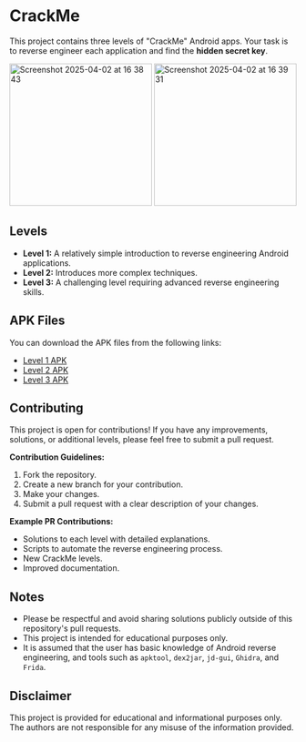 # CrackMe

This project contains three levels of "CrackMe" Android apps. Your task is to reverse engineer each application and find the **hidden secret key**.

<img width="250" alt="Screenshot 2025-04-02 at 16 38 43" src="https://github.com/user-attachments/assets/56b6709f-370d-45b6-ae42-da6862c103e1" />
<img width="250" alt="Screenshot 2025-04-02 at 16 39 31" src="https://github.com/user-attachments/assets/e0bb1887-4e89-4768-b67c-05f2ae4dfc0b" />

## Levels

* **Level 1:** A relatively simple introduction to reverse engineering Android applications.
* **Level 2:** Introduces more complex techniques.
* **Level 3:** A challenging level requiring advanced reverse engineering skills.

## APK Files

You can download the APK files from the following links:

* [Level 1 APK](https://github.com/ITSEC-Research/CrackMe/blob/main/rndforge-crackme1.apk)
* [Level 2 APK](https://github.com/ITSEC-Research/CrackMe/blob/main/rndforge-crackme2.apk)
* [Level 3 APK](https://github.com/ITSEC-Research/CrackMe/blob/main/rndforge-crackme3.apk)

## Contributing

This project is open for contributions! If you have any improvements, solutions, or additional levels, please feel free to submit a pull request.

**Contribution Guidelines:**

1.  Fork the repository.
2.  Create a new branch for your contribution.
3.  Make your changes.
4.  Submit a pull request with a clear description of your changes.

**Example PR Contributions:**

* Solutions to each level with detailed explanations.
* Scripts to automate the reverse engineering process.
* New CrackMe levels.
* Improved documentation.

## Notes

* Please be respectful and avoid sharing solutions publicly outside of this repository's pull requests.
* This project is intended for educational purposes only.
* It is assumed that the user has basic knowledge of Android reverse engineering, and tools such as `apktool`, `dex2jar`, `jd-gui`, `Ghidra`, and `Frida`.

## Disclaimer

This project is provided for educational and informational purposes only. The authors are not responsible for any misuse of the information provided.
